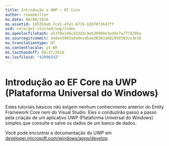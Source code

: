 ```yaml
---
title: Introdução a UWP – EF Core
author: rowanmiller
ms.date: 08/08/2016
ms.assetid: 105765eb-7ce1-47e1-b716-b28f8f3647ff
uid: core/get-started/uwp/index
ms.openlocfilehash: a53f8e246cd33d3c9e530989e3edde7a777d20ba
ms.sourcegitcommit: dadee5905ada9ecdbae28363a682950383ce3e10
ms.translationtype: HT
ms.contentlocale: pt-BR
ms.lasthandoff: 08/27/2018
ms.locfileid: "42996542"
---
```

# <a name="getting-started-with-ef-core-on-universal-windows-platform-uwp"></a>Introdução ao EF Core na UWP (Plataforma Universal do Windows)

Estes tutoriais básicos não exigem nenhum conhecimento anterior do Entity Framework Core nem do Visual Studio. Eles o conduzirão passo a passo pela criação de um aplicativo UWP (Plataforma Universal do Windows) simples que consulte e salve os dados de um banco de dados.

Você pode encontrar a documentação do UWP em [developer.microsoft.com/windows/apps/develop](https://developer.microsoft.com/windows/apps/develop).
